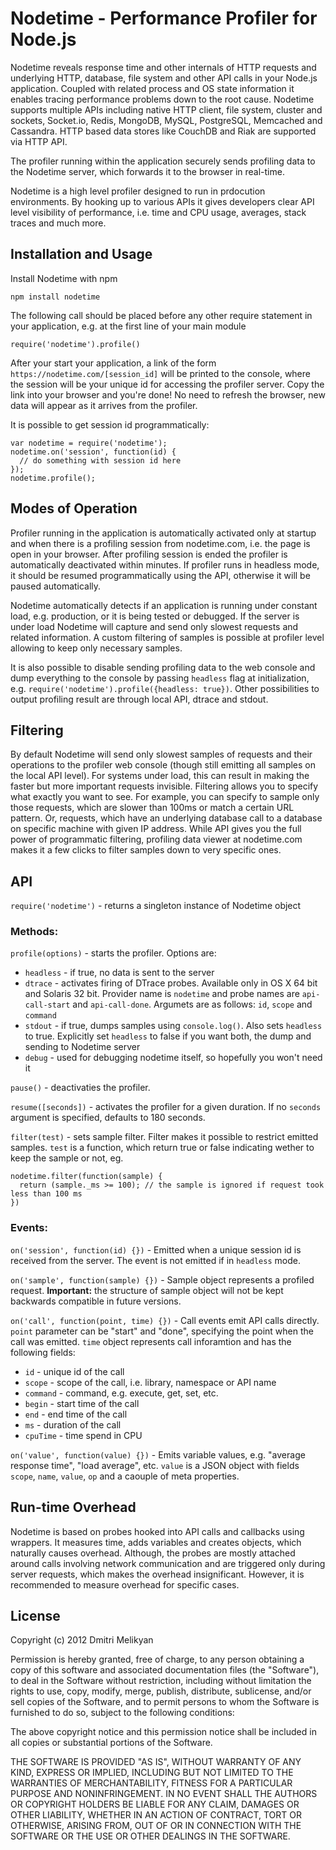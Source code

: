 Nodetime - Performance Profiler for Node.js
===========================================

Nodetime reveals response time and other internals of HTTP requests and underlying HTTP, database, file system and other API calls in your Node.js application. Coupled with related process and OS state information it enables tracing performance problems down to the root cause. Nodetime supports multiple APIs including native HTTP client, file system, cluster and sockets, Socket.io, Redis, MongoDB, MySQL, PostgreSQL, Memcached and Cassandra. HTTP based data stores like CouchDB and Riak are supported via HTTP API. 

The profiler running within the application securely sends profiling data to the Nodetime server, which forwards it to the browser in real-time.

Nodetime is a high level profiler designed to run in prdocution environments. By hooking up to various APIs it gives developers clear API level visibility of performance, i.e. time and CPU usage, averages, stack traces and much more.



## Installation and Usage

Install Nodetime with npm 

    npm install nodetime 

The following call should be placed before any other require statement in your application, e.g. at the first line of your main module

    require('nodetime').profile()

After your start your application, a link of the form `https://nodetime.com/[session_id]` will be printed to the console, where the session will be your unique id for accessing the profiler server. Copy the link into your browser and you're done! No need to refresh the browser, new data will appear as it arrives from the profiler.

It is possible to get session id programmatically:

    var nodetime = require('nodetime');
    nodetime.on('session', function(id) {
      // do something with session id here
    });
    nodetime.profile();



## Modes of Operation

Profiler running in the application is automatically activated only at startup and when there is a profiling session from nodetime.com, i.e. the page is open in your browser. After profiling session is ended the profiler is automatically deactivated within minutes. If profiler runs in headless mode, it should be resumed programmatically using the API, otherwise it will be paused automatically. 

Nodetime automatically detects if an application is running under constant load, e.g. production, or it is being tested or debugged. If the server is under load Nodetime will capture and send only slowest requests and related information. A custom filtering of samples is possible at profiler level allowing to keep only necessary samples.

It is also possible to disable sending profiling data to the web console and dump everything to the console by passing `headless` flag at initialization, e.g. `require('nodetime').profile({headless: true})`. Other possibilities to output profiling result are through local API, dtrace and stdout.


## Filtering

By default Nodetime will send only slowest samples of requests and their operations to the profiler web console (though still emitting all samples on the local API level). For systems under load, this can result in making the faster but more important requests invisible. Filtering allows you to specify what exactly you want to see. For example, you can specify to sample only those requests, which are slower than 100ms or match a certain URL pattern. Or, requests, which have an underlying database call to a database on specific machine with given IP address. While API gives you the full power of programmatic filtering, profiling data viewer at nodetime.com makes it a few clicks to filter samples down to very specific ones. 


## API

`require('nodetime')` - returns a singleton instance of Nodetime object


### Methods:

`profile(options)` - starts the profiler. Options are:

* `headless` - if true, no data is sent to the server
* `dtrace` - activates firing of DTrace probes. Available only in OS X 64 bit and Solaris 32 bit. Provider name is `nodetime` and probe names are `api-call-start` and `api-call-done`. Argumets are as follows: `id`, `scope` and `command` 
* `stdout` - if true, dumps samples using `console.log()`. Also sets `headless` to true. Explicitly set `headless` to false if you want both, the dump and sending to Nodetime server
* `debug` - used for debugging nodetime itself, so hopefully you won't need it

`pause()` - deactivaties the profiler.

`resume([seconds])` - activates the profiler for a given duration. If no `seconds` argument is specified, defaults to 180 seconds.

`filter(test)` - sets sample filter. Filter makes it possible to restrict emitted samples. `test` is a function, which return true or false indicating wether to keep the sample or not, eg.

    nodetime.filter(function(sample) {
      return (sample._ms >= 100); // the sample is ignored if request took less than 100 ms
    })


### Events:

`on('session', function(id) {})` - Emitted when a unique session id is received from the server. The event is not emitted if in `headless` mode.

`on('sample', function(sample) {})` - Sample object represents a profiled request. **Important:** the structure of sample object will not be kept backwards compatible in future versions. 

`on('call', function(point, time) {})` - Call events emit API calls directly. `point` parameter can be "start" and "done", specifying the point when the call was emitted. `time` object represents call inforamtion and  has the following fields:  

* `id` - unique id of the call
* `scope` - scope of the call, i.e. library, namespace or API name
* `command` - command, e.g. execute, get, set, etc.
* `begin` - start time of the call
* `end` - end time of the call
* `ms` - duration of the call
* `cpuTime` - time spend in CPU


`on('value', function(value) {})` - Emits variable values, e.g. "average response time", "load average", etc. `value` is a JSON object with fields `scope`, `name`, `value`, `op` and a caouple of meta properties. 


## Run-time Overhead

Nodetime is based on probes hooked into API calls and callbacks using wrappers. It measures time, adds variables and creates objects, which naturally causes overhead. Although, the probes are mostly attached around calls involving network communication and are triggered only during server requests, which makes the overhead insignificant. However, it is recommended to measure overhead for specific cases.


## License

Copyright (c) 2012 Dmitri Melikyan

Permission is hereby granted, free of charge, to any person obtaining a copy of this software and associated documentation files (the "Software"), to deal in the Software without restriction, including without limitation the rights to use, copy, modify, merge, publish, distribute, sublicense, and/or sell copies of the Software, and to permit persons to whom the Software is furnished to do so, subject to the following conditions:

The above copyright notice and this permission notice shall be included in all copies or substantial portions of the Software.

THE SOFTWARE IS PROVIDED "AS IS", WITHOUT WARRANTY OF ANY KIND, EXPRESS OR IMPLIED, INCLUDING BUT NOT LIMITED TO THE WARRANTIES OF MERCHANTABILITY, FITNESS FOR A PARTICULAR PURPOSE AND NONINFRINGEMENT. IN NO EVENT SHALL THE AUTHORS OR COPYRIGHT HOLDERS BE LIABLE FOR ANY CLAIM, DAMAGES OR OTHER LIABILITY, WHETHER IN AN ACTION OF CONTRACT, TORT OR OTHERWISE, ARISING FROM, OUT OF OR IN CONNECTION WITH THE SOFTWARE OR THE USE OR OTHER DEALINGS IN THE SOFTWARE.

